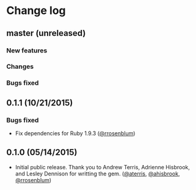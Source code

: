 # Change log

## master (unreleased)

### New features

### Changes

### Bugs fixed


## 0.1.1 (10/21/2015)

### Bugs fixed

* Fix dependencies for Ruby 1.9.3 ([@rrosenblum][])


## 0.1.0 (05/14/2015)

* Initial public release. Thank you to Andrew Terris, Adrienne Hisbrook, and Lesley Dennison for writting the gem. ([@aterris][], [@ahisbrook][], [@rrosenblum][])

[@rrosenblum]: https://github.com/rrosenblum
[@ahisbrook]: https://github.com/ahisbrook
[@aterris]: https://github.com/aterris
